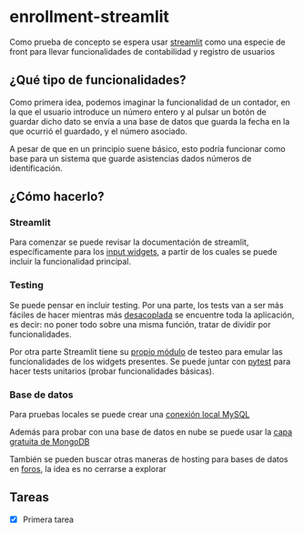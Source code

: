 # enrollment-streamlit

Como prueba de concepto se espera usar [streamlit](https://streamlit.io/) como una especie de front para llevar funcionalidades de contabilidad y registro de usuarios

## ¿Qué tipo de funcionalidades?

Como primera idea, podemos imaginar la funcionalidad de un contador, en la que el usuario introduce un número entero y al pulsar un botón de guardar dicho dato se envía a una base de datos que guarda la fecha en la que ocurrió el guardado, y el número asociado. 

A pesar de que en un principio suene básico, esto podría funcionar como base para un sistema que guarde asistencias dados números de identificación.

## ¿Cómo hacerlo?

### Streamlit

Para comenzar se puede revisar la documentación de streamlit, específicamente para los [input widgets](https://docs.streamlit.io/develop/api-reference/widgets/st.number_input), a partir de los cuales se puede incluir la funcionalidad principal.

### Testing

Se puede pensar en incluir testing. Por una parte, los tests van a ser más fáciles de hacer mientras más [desacoplada](https://softwareengineering.stackexchange.com/a/244478) se encuentre toda la aplicación, es decir: no poner todo sobre una misma función, tratar de dividir por funcionalidades.

Por otra parte Streamlit tiene su [propio módulo](https://docs.streamlit.io/develop/api-reference/app-testing/testing-element-classes#sttestingv1element_treenumberinput) de testeo para emular las funcionalidades de los widgets presentes. Se puede juntar con [pytest](https://docs.pytest.org/en/stable/getting-started.html#create-your-first-test) para hacer tests unitarios (probar funcionalidades básicas).


### Base de datos

Para pruebas locales se puede crear una [conexión local MySQL](https://github.com/Lunes313/StreamlitProyect/blob/main/database.py)

Además para probar con una base de datos en nube se puede usar la [capa gratuita de MongoDB](https://www.mongodb.com/pricing) 

También se pueden buscar otras maneras de hosting para bases de datos en [foros](https://www.reddit.com/r/webdev/comments/vc2hpc/any_websites_where_i_can_host_sqlite_db_for_free/), la  idea es no cerrarse a explorar

## Tareas

- [x] Primera tarea
